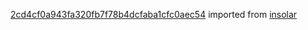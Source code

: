 [2cd4cf0a943fa320fb7f78b4dcfaba1cfc0aec54](https://github.com/insolar/insolar/commit/2cd4cf0a943fa320fb7f78b4dcfaba1cfc0aec54) imported from [insolar](https://github.com/insolar/insolar)
